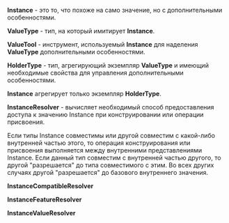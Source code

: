 **Instance** - это то, что похоже на само значение, но с дополнительными особенностями.

**ValueType** - тип, на который имитирует **Instance**.

**ValueTool** - инструмент, используемый **Instance** для наделения **ValueType** дополнительными особенностями.

**HolderType** - тип, агрегирующий экземпляр **ValueType** и имеющий необходимые свойства для управления дополнительными особенностями.

**Instance** агрегирует только экземпляр **HolderType**.

**InstanceResolver** - вычисляет необходимый способ предоставления доступа к значению Instance при конструировании или операции присвоения.

Если типы Instance совместимы или другой совместим с какой-либо внутренней частью этого, то операция конструирования или присвоения выполняется между внутренними представлениями Instance. Если данный тип совместим с внутренней частью другого, то другой "разрешается" до типа совместимого с этим. Во всех других случаях другой "разрешается" до базового внутреннего значения.

**InstanceCompatibleResolver**

**InstanceFeatureResolver**

**InstanceValueResolver**